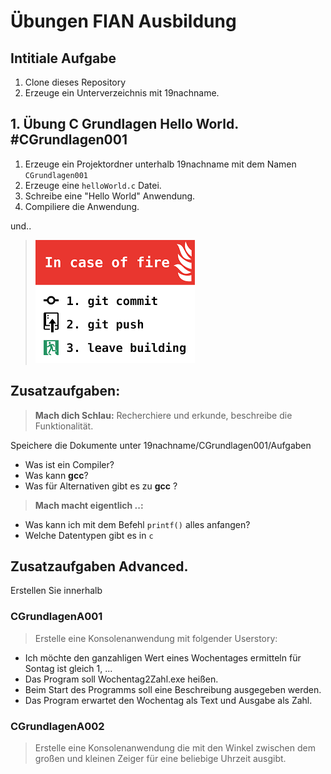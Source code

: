 # Übungen FIAN Ausbildung

## Intitiale Aufgabe

1. Clone dieses Repository
2. Erzeuge ein Unterverzeichnis mit 19nachname.


## 1. Übung C Grundlagen Hello World. #CGrundlagen001

1. Erzeuge ein Projektordner unterhalb 19nachname mit dem Namen `CGrundlagen001`
1. Erzeuge eine `helloWorld.c` Datei.
2. Schreibe eine "Hello World" Anwendung.
4. Compiliere die Anwendung.

und..
> ![](assets/fire.png)

## Zusatzaufgaben:

 >**Mach dich Schlau:** 
 Recherchiere und erkunde, beschreibe die Funktionalität.

 Speichere die Dokumente unter 19nachname/CGrundlagen001/Aufgaben

- Was ist ein Compiler?
- Was kann **gcc**?
- Was für Alternativen gibt es zu **gcc** ?

>**Mach macht eigentlich ..:** 

- Was kann ich mit dem Befehl `printf()` alles anfangen?
- Welche Datentypen gibt es in `c`


## Zusatzaufgaben Advanced.

Erstellen Sie innerhalb 

### CGrundlagenA001
 >Erstelle eine Konsolenanwendung mit folgender Userstory:

- Ich möchte den ganzahligen Wert eines Wochentages ermitteln für Sontag ist gleich 1, ...
- Das Program soll Wochentag2Zahl.exe heißen.
- Beim Start des Programms soll eine Beschreibung ausgegeben werden.
- Das Program erwartet den Wochentag als Text und Ausgabe als Zahl.

### CGrundlagenA002
>Erstelle eine Konsolenanwendung die mit den Winkel zwischen dem großen und kleinen Zeiger für eine beliebige Uhrzeit ausgibt. 

